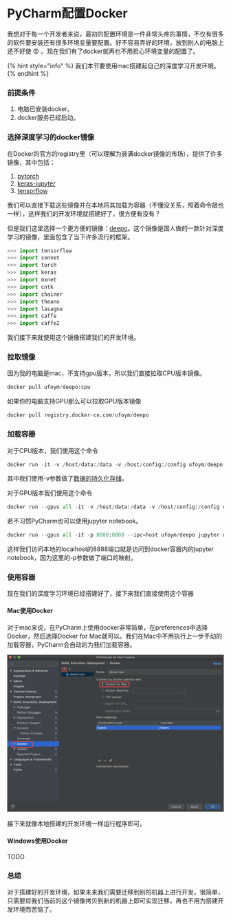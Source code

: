 # PyCharm配置Docker

我想对于每一个开发者来说，最初的配置环境是一件非常头疼的事情，不仅有很多的软件要安装还有很多环境变量要配置。好不容易弄好的环境，放到别人的电脑上还不好使 😡 。现在我们有了docker就再也不用担心环境变量的配置了。

{% hint style="info" %}
我们本节要使用mac搭建起自己的深度学习开发环境。
{% endhint %}

### 前提条件

1. 电脑已安装docker。
2. docker服务已经启动。

### 选择深度学习的docker镜像

在Docker的官方的registry里（可以理解为装满docker镜像的市场），提供了许多镜像，其中包括：

1. [pytorch](https://hub.docker.com/r/pytorch/pytorch/)
2. [keras-jupyter](https://hub.docker.com/r/ermaker/keras-jupyter)
3. [tensorflow](https://hub.docker.com/r/tensorflow/tensorflow)

我们可以直接下载这些镜像并在本地将其加载为容器（不懂没关系，照着命令敲也一样），这样我们的开发环境就搭建好了，很方便有没有？

但是我们这里选择一个更方便的镜像：[deepo](https://github.com/ufoym/deepo)。这个镜像是国人做的一款针对深度学习的镜像，里面包含了当下许多流行的框架。

```python
>>> import tensorflow
>>> import sonnet
>>> import torch
>>> import keras
>>> import mxnet
>>> import cntk
>>> import chainer
>>> import theano
>>> import lasagne
>>> import caffe
>>> import caffe2
```

我们接下来就使用这个镜像搭建我们的开发环境。

### 拉取镜像

因为我的电脑是mac，不支持gpu版本，所以我们直接拉取CPU版本镜像。

```python
docker pull ufoym/deepo:cpu
```

如果你的电脑支持GPU那么可以拉取GPU版本镜像

```python
docker pull registry.docker-cn.com/ufoym/deepo
```

### 加载容器

对于CPU版本，我们使用这个命令

```python
docker run -it -v /host/data:/data -v /host/config:/config ufoym/deepo:cpu bash
```

其中我们使用-v参数做了[数据的持久化存储](docker-shu-ju-chi-jiu-hua-cun-chu/)。

对于GPU版本我们使用这个命令

```python
docker run --gpus all -it -v /host/data:/data -v /host/config:/config ufoym/deepo bash
```

若不习惯PyCharm也可以使用jupyter notebook。

```python
docker run --gpus all -it -p 8888:8888 --ipc=host ufoym/deepo jupyter notebook --no-browser --ip=0.0.0.0 --allow-root --NotebookApp.token= --notebook-dir='/root'
```

这样我们访问本地的localhost的8888端口就是访问到docker容器内的jupyter notebook，因为这里的-p参数做了端口的映射。

### 使用容器

现在我们的深度学习环境已经搭建好了，接下来我们直接使用这个容器

#### Mac使用Docker

对于mac来说，在PyCharm上使用docker非常简单，在preferences中选择Docker，然后选择Docker for Mac就可以。我们在Mac中不用执行上一步手动的加载容器，PyCharm会自动的为我们加载容器。

![](.gitbook/assets/pcharm-docker.png)

接下来就像本地搭建的开发环境一样运行程序即可。

#### Windows使用Docker

TODO

### 总结

对于搭建好的开发环境，如果未来我们需要迁移到别的机器上进行开发，很简单，只需要将我们当前的这个镜像拷贝到新的机器上即可实现迁移，再也不用为搭建开发环境而苦恼了。

